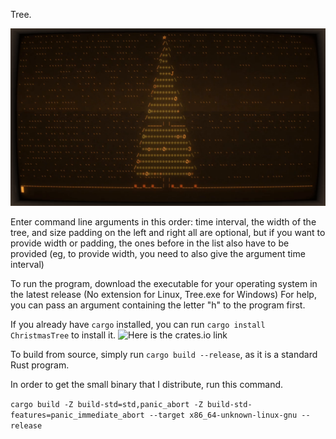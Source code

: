 Tree.

![A christmas tree in the terminal cool-retro-term](media/tree.gif)

Enter command line arguments in this order: time interval, the width of the tree, and size padding on the left and right
all are optional, but if you want to provide width or padding, the ones before in the list also have to be provided
(eg, to provide width, you need to also give the argument time interval)

To run the program, download the executable for your operating system in the latest release (No extension for Linux, Tree.exe for Windows)
For help, you can pass an argument containing the letter "h" to the program first.

If you already have `cargo` installed, you can run `cargo install ChristmasTree` to install it.
![Here is the crates.io link](https://crates.io/crates/ChristmasTree)

To build from source, simply run `cargo build --release`, as it is a standard Rust program.

In order to get the small binary that I distribute, run this command.


```cargo build -Z build-std=std,panic_abort -Z build-std-features=panic_immediate_abort --target x86_64-unknown-linux-gnu --release```
